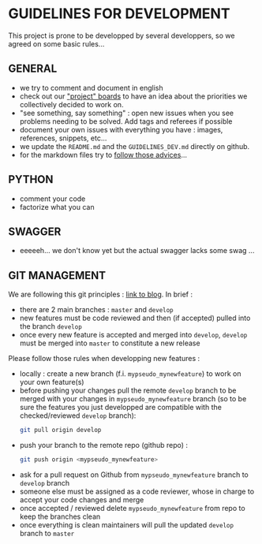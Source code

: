 # GUIDELINES FOR DEVELOPMENT

This project is prone to be developped by several developpers, so we agreed on some basic rules...

## GENERAL 

- we try to comment and document in english
- check out our ["project" boards](https://github.com/co-demos/toktok/projects) to have an idea about the priorities we collectively decided to work on.
- "see something, say something" : open new issues when you see problems needing to be solved. Add tags and referees if possible
- document your own issues with everything you have : images, references, snippets, etc... 
- we update the `README.md` and the `GUIDELINES_DEV.md` directly on github.
- for the markdown files try to [follow those advices](http://www.cirosantilli.com/markdown-style-guide/#dollar-signs-in-shell-code)...

## PYTHON 

- comment your code
- factorize what you can 


## SWAGGER

- eeeeeh... we don't know yet but the actual swagger lacks some swag ...


## GIT MANAGEMENT

We are following this git principles : [link to blog](https://guillim.github.io/git/2018/04/24/Git-workflow.html). In brief : 
- there are 2 main branches : `master` and `develop`
- new features must be code reviewed and then (if accepted) pulled into the branch `develop`
- once every new feature is accepted and merged into `develop`, `develop` must be merged into `master` to constitute a new release

Please follow those rules when developping new features : 
- locally : create a new branch (f.i. `mypseudo_mynewfeature`) to work on your own feature(s)
- before pushing your changes pull the remote `develop` branch to be merged with your changes in `mypseudo_mynewfeature` branch (so to be sure the features you just developped are compatible with the checked/reviewed `develop` branch):
  >
  ```bash
  git pull origin develop
  ```
- push your branch to the remote repo (github repo) : 
  > 
    ```bash
    git push origin <mypseudo_mynewfeature>
    ```
- ask for a pull request on Github from `mypseudo_mynewfeature` branch to `develop` branch
- someone else must be assigned as a code reviewer, whose in charge to accept your code changes and merge
- once accepted / reviewed delete `mypseudo_mynewfeature` from repo to keep the branches clean
- once everything is clean maintainers will pull the updated `develop` branch to `master`
